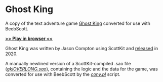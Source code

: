 # Ghost King

A copy of the text adventure game [Ghost King](https://ifdb.org/viewgame?id=pv6hkqi34nzn1tdy) converted for use with BeebScott.

[**>> Play in browser <<**](http://bbcmicro.co.uk//jsbeeb/play.php?autoboot&disc=https://raw.githubusercontent.com/ahope1/BeebScott/main/games/GhostKing/gk.ssd&cpuMultiplier=2)

Ghost King was written by Jason Compton using ScottKit and [released](https://ifdb.org/viewgame?id=pv6hkqi34nzn1tdy) in 2020.

A manually newlined version of a ScottKit-compiled .sao file ([*gkiOVERLONG.sao*](https://github.com/ahope1/BeebScott/blob/main/games/GhostKing/gkiOVERLONG.sao)), containing the logic and the data for the game, was converted for use with BeebScott by the [*conv.pl*](https://github.com/ahope1/BeebScott/tree/main/code/) script.

